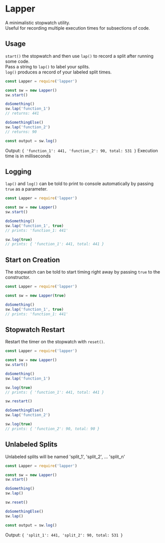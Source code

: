 # Lapper

A minimalistic stopwatch utility.  
Useful for recording multiple execution times for subsections of code.

## Usage

`start()` the stopwatch and then use `lap()` to record a split after running some code.  
Pass a string to `lap()` to label your splits.  
`log()` produces a record of your labeled split times.

```javascript
const Lapper = require('lapper')

const sw = new Lapper()
sw.start()

doSomething()
sw.lap('function_1')
// returns: 441

doSomethingElse()
sw.lap('function_2')
// returns: 90

const output = sw.log()
```

Output: `{ 'function_1': 441, 'function_2': 90, total: 531 }`
Execution time is in milliseconds

## Logging

`lap()` and `log()` can be told to print to console automatically by passing `true` as a parameter.

```javascript
const Lapper = require('lapper')

const sw = new Lapper()
sw.start()

doSomething()
sw.lap('function_1', true)
// prints: 'function_1: 441'

sw.log(true)
// prints: { 'function_1': 441, total: 441 }
```

## Start on Creation

The stopwatch can be told to start timing right away by passing `true` to the constructor.

```javascript
const Lapper = require('lapper')

const sw = new Lapper(true)

doSomething()
sw.lap('function_1', true)
// prints: 'function_1: 441'
```

## Stopwatch Restart

Restart the timer on the stopwatch with `reset()`.

```javascript
const Lapper = require('lapper')

const sw = new Lapper()
sw.start()

doSomething()
sw.lap('function_1')

sw.log(true)
// prints: { 'function_1': 441, total: 441 }

sw.restart()

doSomethingElse()
sw.lap('function_2')

sw.log(true)
// prints: { 'function_2': 90, total: 90 }
```

## Unlabeled Splits

Unlabeled splits will be named 'split_1', 'split_2', ... 'split_n'

```javascript
const Lapper = require('lapper')

const sw = new Lapper()
sw.start()

doSomething()
sw.lap()

sw.reset()

doSomethingElse()
sw.lap()

const output = sw.log()
```

Output: `{ 'split_1': 441, 'split_2': 90, total: 531 }`
